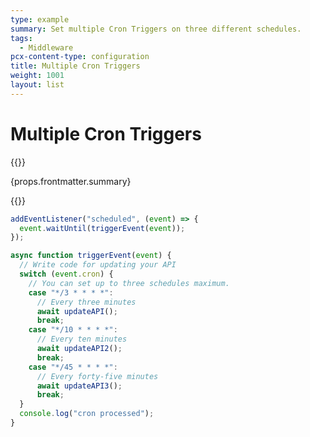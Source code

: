 ```yaml
---
type: example
summary: Set multiple Cron Triggers on three different schedules.
tags:
  - Middleware
pcx-content-type: configuration
title: Multiple Cron Triggers
weight: 1001
layout: list
---
```


# Multiple Cron Triggers

{{<content-column>}}
  <p>{props.frontmatter.summary}</p>
{{</content-column>}}

```js
addEventListener("scheduled", (event) => {
  event.waitUntil(triggerEvent(event));
});

async function triggerEvent(event) {
  // Write code for updating your API
  switch (event.cron) {
    // You can set up to three schedules maximum.
    case "*/3 * * * *":
      // Every three minutes
      await updateAPI();
      break;
    case "*/10 * * * *":
      // Every ten minutes
      await updateAPI2();
      break;
    case "*/45 * * * *":
      // Every forty-five minutes
      await updateAPI3();
      break;
  }
  console.log("cron processed");
}
```
